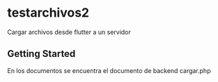 # testarchivos2

Cargar archivos desde flutter a un servidor

## Getting Started

En los documentos se encuentra el documento de backend cargar.php
